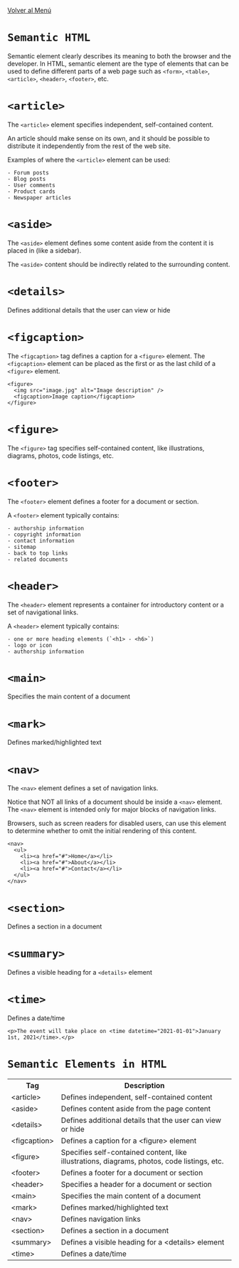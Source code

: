 [Volver al Menú](../root.md)

# `Semantic HTML`

Semantic element clearly describes its meaning to both the browser and the developer. In HTML, semantic element are the type of elements that can be used to define different parts of a web page such as `<form>`, `<table>`, `<article>`, `<header>`, `<footer>`, etc.

# `<article>`

The `<article>` element specifies independent, self-contained content.

An article should make sense on its own, and it should be possible to distribute it independently from the rest of the web site.

Examples of where the `<article>` element can be used:

    - Forum posts
    - Blog posts
    - User comments
    - Product cards
    - Newspaper articles

# `<aside>`

The `<aside>` element defines some content aside from the content it is placed in (like a sidebar).

The `<aside>` content should be indirectly related to the surrounding content.

# `<details>`

Defines additional details that the user can view or hide

# `<figcaption>`

The `<figcaption>` tag defines a caption for a `<figure>` element. The `<figcaption>` element can be placed as the first or as the last child of a `<figure>` element.

```
<figure>
  <img src="image.jpg" alt="Image description" />
  <figcaption>Image caption</figcaption>
</figure>
```

# `<figure>`

The `<figure>` tag specifies self-contained content, like illustrations, diagrams, photos, code listings, etc.

# `<footer>`

The `<footer>` element defines a footer for a document or section.

A `<footer>` element typically contains:

    - authorship information
    - copyright information
    - contact information
    - sitemap
    - back to top links
    - related documents

# `<header>`

The `<header>` element represents a container for introductory content or a set of navigational links.

A `<header>` element typically contains:

    - one or more heading elements (`<h1> - <h6>`)
    - logo or icon
    - authorship information

# `<main>`

Specifies the main content of a document

# `<mark>`

Defines marked/highlighted text

# `<nav>`

The `<nav>` element defines a set of navigation links.

Notice that NOT all links of a document should be inside a `<nav>` element. The `<nav>` element is intended only for major blocks of navigation links.

Browsers, such as screen readers for disabled users, can use this element to determine whether to omit the initial rendering of this content.

```
<nav>
  <ul>
    <li><a href="#">Home</a></li>
    <li><a href="#">About</a></li>
    <li><a href="#">Contact</a></li>
  </ul>
</nav>
```

# `<section>`

Defines a section in a document

# `<summary>`

Defines a visible heading for a `<details>` element

# `<time>`

Defines a date/time

```
<p>The event will take place on <time datetime="2021-01-01">January 1st, 2021</time>.</p>
```

# `Semantic Elements in HTML`

<table class="ws-table-all notranslate">
<tbody><tr>
<th style="width:20%">Tag</th>
<th>Description</th>
</tr>
<tr>
<td>&lt;article&gt;</a></td>
<td>Defines independent, self-contained content</td>
</tr>
<tr>
<td>&lt;aside&gt;</a></td>
<td>Defines content aside from the page content</td>
</tr>
<tr>
<td>&lt;details&gt;</a></td>
<td>Defines additional details that the user can view or hide</td>
</tr>
<tr>
<td>&lt;figcaption&gt;</a></td>
<td>Defines a caption for a &lt;figure&gt; element</td>
</tr>
<tr>
<td>&lt;figure&gt;</a></td>
<td>Specifies self-contained content, like illustrations, diagrams, photos, code 
listings, etc.</td>
</tr>
<tr>
<td>&lt;footer&gt;</a></td>
<td>Defines a footer for a document or section</td>
</tr>
<tr>
<td>&lt;header&gt;</a></td>
<td>Specifies a header for a document or section</td>
</tr>
<tr>
<td>&lt;main&gt;</a></td>
<td>Specifies the main content of a document</td>
</tr>
<tr>
<td>&lt;mark&gt;</a></td>
<td>Defines marked/highlighted text</td>
</tr>
<tr>
<td>&lt;nav&gt;</a></td>
<td>Defines navigation links</td>
</tr>
<tr>
<td>&lt;section&gt;</a></td>
<td>Defines a section in a document</td>
</tr>
<tr>
<td>&lt;summary&gt;</a></td>
<td>Defines a visible heading for a &lt;details&gt; element</td>
</tr>
<tr>
<td>&lt;time&gt;</a></td>
<td>Defines a date/time</td>
</tr>
</tbody></table>